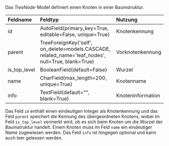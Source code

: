 Das *TreeNode*-Model definiert einen Knoten in einer Baumstruktur.

| Feldname | Feldtyp | Nutzung |
| :--- | :--- | :--- |
| id | AutoField(primary_key=True, editable=False, unique=True) | Knotenkennung |
| parent | TreeForeignKey('self', on_delete=models.CASCADE, related_name='leaf_nodes', null=True, blank=True) | Vorknotenkennung |
| is_top_level | BooleanField(default=False) | Wurzel |
| name | CharField(max_length=200, unique=True) | Knotenname |
| info | TextField(default="", blank=True) | Knoteninformation |

Das Feld `id` enthält einen eindeutigen Integer als Knotenkennung und das Feld `parent` speichert die Kennung des übergeordneten Knotens, wobei im Feld `is_top_level` vermerkt wird, ob es sich beim Knoten um die Wurzel der Baumstruktur handelt. Einem Knoten muss im Feld `name` ein eindeutiger Name zugewiesen werden. Das Feld `info` ist hingegen optional und kann auch leer gelessen werden.
